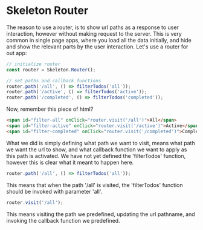 # Skeleton Router

The reason to use a router, is to show url paths as a response to user interaction,
however without making request to the server. This is very common in single page apps,
where you load all the data initially, and hide and show the relevant parts by the
user interaction. Let's use a router for out app:

```js
// initialize router
const router = Skeleton.Router();

// set paths and callback functions
router.path('/all', () => filterTodos('all'));
router.path('/active', () => filterTodos('active'));
router.path('/completed', () => filterTodos('completed'));
```

Now, remember this piece of html?
```html
<span id="filter-all" onClick="router.visit('/all')">All</span>
<span id="filter-active" onClick="router.visit('/active')">Active</span>
<span id="filter-completed" onClick="router.visit('/completed')">Completed</span>
```
What we did is simply defining what path we want to visit, means what path we want
the url to show, and what callback function we want to apply as this path is activated.
We have not yet defined the 'filterTodos' function, however this is clear what it meant 
to happen here.

```js
router.path('/all', () => filterTodos('all'));
```

This means that when the path '/all' is visited, the 'filterTodos' function should
be invoked with parameter 'all'.

```js
router.visit('/all');
```

This means visiting the path we predefined, updating the url pathname, and invoking
the callback function we predefined.